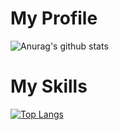 # My Profile

![Anurag's github stats](https://github-readme-stats.vercel.app/api?username=Faresapn&show_icons=true&theme=radical)

# My Skills

[![Top Langs](https://github-readme-stats.vercel.app/api/top-langs/?username=faresapn&layout=compact)](https://github.com/faresapn/github-readme-stats)
